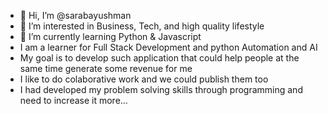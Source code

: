 - 👋 Hi, I’m @sarabayushman
- 👀 I’m interested in Business, Tech, and high quality lifestyle
- 🌱 I’m currently learning Python & Javascript
- I am a learner for Full Stack Development and python Automation and AI
- My goal is to develop such application that could help people at the same time generate some revenue for me
- I like to do colaborative work and we could publish them too
- I had developed my problem solving skills through programming and need to increase it more...

<!---
sarabayushman/sarabayushman is a ✨ special ✨ repository because its `README.md` (this file) appears on your GitHub profile.
You can click the Preview link to take a look at your changes.
--->
